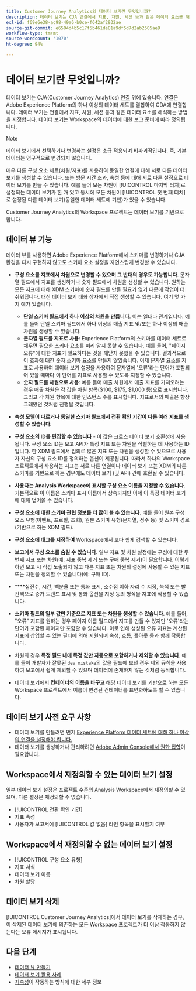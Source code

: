 ```yaml
---
title: Customer Journey Analytics의 데이터 보기란 무엇입니까?
description: 데이터 보기는 CJA 연결에서 지표, 차원, 세션 등과 같은 데이터 요소를 해석하는 방법을 지정합니다.
exl-id: f69e6e38-ac98-49a6-b0ce-f642af2932ae
source-git-commit: e6504d4b5c17f5b461de81a9df5d7d2ab2505ae9
workflow-type: tm+mt
source-wordcount: '1070'
ht-degree: 94%

---
```


# 데이터 보기란 무엇입니까?

데이터 보기는 CJA(Customer Journey Analytics) [연결](/help/connections/create-connection.md) 위에 있습니다. 연결은 Adobe Experience Platform의 하나 이상의 데이터 세트를 결합하여 CDA에 연결합니다. 데이터 보기는 연결에서 지표, 차원, 세션 등과 같은 데이터 요소를 해석하는 방법을 지정합니다. 데이터 보기는 Workspace의 데이터에 대한 보고 준비에 따라 정의됩니다.

>[!NOTE]
>
>데이터 보기에서 선택하거나 변경하는 설정은 소급 적용되며 비파괴적입니다. 즉, 기본 데이터는 영구적으로 변경되지 않습니다.

매우 다른 구성 요소 세트(차원/지표)를 사용하여 동일한 연결에 대해 서로 다른 데이터 보기를 생성할 수 있습니다. 또는 방문 시간 초과, 속성 등에 대해 서로 다른 설정으로 데이터 보기를 만들 수 있습니다. 예를 들어 모든 차원이 [!UICONTROL 마지막 터치]로 설정되는 데이터 보기가 한 개 있고 동시에 모든 차원이 [!UICONTROL 첫 번째 터치]로 설정된 다른 데이터 보기(동일한 데이터 세트에 기반)가 있을 수 있습니다.

Customer Journey Analytics의 Workspace 프로젝트는 데이터 보기를 기반으로 합니다.

## 데이터 뷰 기능

데이터 뷰를 사용하면 Adobe Experience Platform에서 스키마를 변경하거나 CJA 환경을 다시 구현하지 않고도 스키마 요소 설정을 자연스럽게 변경할 수 있습니다.

* **구성 요소를 지표에서 차원으로 변경할 수 있으며 그 반대의 경우도 가능합니다**. 문자열 필드에서 지표를 생성하거나 숫자 필드에서 차원을 생성할 수 있습니다. 원하는 모든 지표에 대해 XDM 스키마에 숫자 필드를 만들 필요가 없기 때문에 작업이 더 쉬워집니다. 대신 데이터 보기 대화 상자에서 직접 생성할 수 있습니다. 여기 몇 가지 예가 있습니다.
   * **단일 스키마 필드에서 하나 이상의 차원을 만듭니다**. 이는 일대다 관계입니다. 예를 들어 단일 스키마 필드에서 하나 이상의 매출 지표 및/또는 하나 이상의 매출 차원을 생성할 수 있습니다.
   * **문자열 필드를 지표로 사용**: Experience Platform의 스키마를 데이터 세트로 채우면 필요한 스키마 요소를 미리 알지 못할 수 있습니다. 예를 들어, &quot;페이지 오류&quot;에 대한 지표가 필요하다는 것을 깨닫지 못했을 수 있습니다. 결과적으로 이 효과에 대한 숫자 스키마 요소를 만들지 않았습니다. 이제 문자열 요소를 지표로 사용하여 데이터 보기 설정을 사용하여 문자열에 &#39;오류&#39;라는 단어가 포함되어 있을 때마다 이 단어를 지표로 사용할 수 있도록 지정할 수 있습니다.
   * **숫자 필드를 차원으로 사용**: 예를 들어 매출 차원에서 매출 지표를 가져오려는 경우 매출 차원은 각 값을 차원 항목($100, $175, $1,000 등)으로 표시합니다. 그리고 각 차원 항목에 대한 인스턴스 수를 표시합니다. 지표로서의 매출은 항상 그래왔던 것처럼 진행될 것입니다.

* **속성 모델이 다르거나 동일한 스키마 필드에서 전환 확인 기간이 다른 여러 지표를 생성할 수 있습니다**.

* **구성 요소의 ID를 편집할 수 있습니다** - 이 값은 크로스 데이터 보기 호환성에 사용됩니다. 구성 요소 ID는 보고 API가 특정 지표 또는 차원을 식별하는 데 사용하는 ID입니다. 한 XDM 필드에서 임의로 많은 지표 또는 차원을 생성할 수 있으므로 사용자 자신의 구성 요소 ID를 정의하는 옵션이 제공됩니다. 따라서 하나의 Workspace 프로젝트에서 사용하는 지표는 서로 다른 연결이나 데이터 보기 또는 XDM의 다른 스키마를 기반으로 하는 경우에도 데이터 보기 (및 API) 간에 호환될 수 있습니다.

* **사용자는 Analysis Workspace에 표시할 구성 요소 이름을 지정할 수 있습니다**. 기본적으로 이 이름은 스키마 표시 이름에서 상속되지만 이제 이 특정 데이터 보기에 대해 덮어쓸 수 있습니다.

* **구성 요소에 대한 스키마 관련 정보를 더 많이 볼 수 있습니다.** 예를 들어 원본 구성 요소 유형(이벤트, 프로필, 조회), 원본 스키마 유형(문자열, 정수 등) 및 스키마 경로(기반으로 하는 XDM 필드).

* **구성 요소에 태그를 지정하여** Workspace에서 보다 쉽게 검색할 수 있습니다.

* **보고에서 구성 요소를 숨길 수 있습니다**. 일부 지표 및 차원 설정에는 구성에 대한 두 번째 지표 또는 차원(예: 지표 중복 제거 또는 구매 중복 제거)이 필요합니다. 이렇게 하면 보고 시 직접 노출되지 않고 다른 지표 또는 차원의 설정에 사용할 수 있는 지표 또는 차원을 정의할 수 있습니다(예: 구매 ID).

* ****&#x200B;십진수, 시간, 백분율 또는 통화 표시, 소수점 이하 자리 수 지정, 녹색 또는 빨간색으로 증가 트렌드 표시 및 통화 옵션을 지정 등의 형식을 지표에 적용할 수 있습니다.

* **스키마 필드의 일부 값만 기준으로 지표 또는 차원을 생성할 수 있습니다**. 예를 들어, &quot;오류&quot; 지표를 원하는 경우 페이지 이름 필드에서 지표를 만들 수 있지만 &#39;오류&#39;라는 단어가 포함된 페이지만 포함할 수 있습니다. 이로 인해 생성된 오류 지표는 계산된 지표에 삽입할 수 있는 필터에 의해 지원되며 속성, 흐름, 폴아웃 등과 함께 작동합니다.

* 차원의 경우 **특정 필드 내에 특정 값만 자동으로 포함하거나 제외할 수 있습니다**. 예를 들어 개발자가 잘못된 `dev mistake`의 값을 필드에 보낸 경우 제외 규칙을 사용하여 보고에서 쉽게 제외할 수 있으며 데이터에 존재하지 않는 것처럼 동작합니다.

* 데이터 보기에서 **컨테이너의 이름을 바꾸고** 해당 데이터 보기를 기반으로 하는 모든 Workspace 프로젝트에서 이름이 변경된 컨테이너를 표면화하도록 할 수 있습니다.

## 데이터 보기 사전 요구 사항

* 데이터 보기를 만들려면 먼저 [Experience Platform 데이터 세트에 대해 하나 이상의 연결을 설정해야 합니다.](/help/connections/create-connection.md)
* 데이터 보기를 생성하거나 관리하려면 [Adobe Admin Console에서 권한 집합](https://experienceleague.adobe.com/docs/analytics-platform/using/cja-overview/cja-overview.html?lang=ko-KR#admin-access-permissions)이 필요합니다.

## Workspace에서 재정의할 수 있는 데이터 보기 설정

일부 데이터 보기 설정은 프로젝트 수준의 Analysis Workspace에서 재정의할 수 있으며, 다른 설정은 재정의할 수 없습니다.

* [!UICONTROL 전환 확인 기간]
* 지표 속성
* 사용자가 보고서에 [!UICONTROL 값 없음] 라인 항목을 표시할지 여부

## Workspace에서 재정의할 수 없는 데이터 보기 설정

* [!UICONTROL 구성 요소 유형]
* 지표 서식
* 데이터 보기 이름
* 차원 할당

## 데이터 보기 삭제

[!UICONTROL Customer Journey Analytics]에서 데이터 보기를 삭제하는 경우, 이 삭제된 데이터 보기에 의존하는 모든 Workspace 프로젝트가 더 이상 작동하지 않는다는 오류 메시지가 표시됩니다.

## 다음 단계

* [데이터 뷰 만들기](/help/data-views/create-dataview.md)
* [데이터 보기 활용 사례](/help/data-views/data-views-usecases.md)
* [지속성](/help/data-views/persistence.md)이 작동하는 방식에 대한 세부 정보
